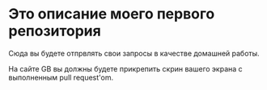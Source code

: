 # Это описание моего первого репозитория

Сюда вы будете отпрвлять свои запросы в качестве домашней работы.

На сайте GB вы должны будете прикрепить скрин вашего экрана с выполненным pull request'om.

